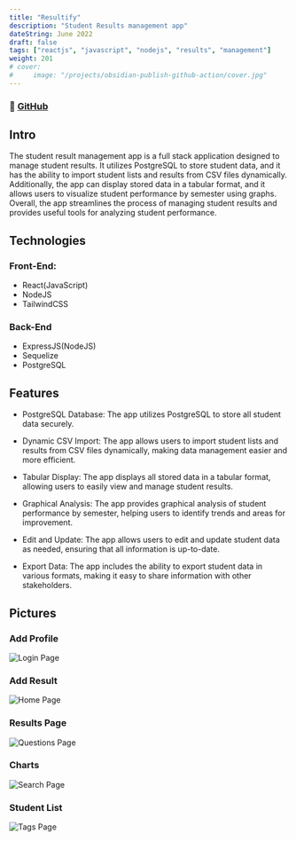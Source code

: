 ```yaml
---
title: "Resultify"
description: "Student Results management app"
dateString: June 2022
draft: false
tags: ["reactjs", "javascript", "nodejs", "results", "management"]
weight: 201
# cover:
#     image: "/projects/obsidian-publish-github-action/cover.jpg"
---
```


### 🔗 [GitHub](https://github.com/mak2002/resultify)

## Intro
The student result management app is a full stack application designed to manage student results. It utilizes PostgreSQL to store student data, and it has the ability to import student lists and results from CSV files dynamically. Additionally, the app can display stored data in a tabular format, and it allows users to visualize student performance by semester using graphs. Overall, the app streamlines the process of managing student results and provides useful tools for analyzing student performance.


## Technologies

### Front-End:
- React(JavaScript)
- NodeJS
- TailwindCSS

### Back-End
- ExpressJS(NodeJS)
- Sequelize
- PostgreSQL

## Features

- PostgreSQL Database: The app utilizes PostgreSQL to store all student data securely.

- Dynamic CSV Import: The app allows users to import student lists and results from CSV files dynamically, making data management easier and more efficient.

- Tabular Display: The app displays all stored data in a tabular format, allowing users to easily view and manage student results.

- Graphical Analysis: The app provides graphical analysis of student performance by semester, helping users to identify trends and areas for improvement.

- Edit and Update: The app allows users to edit and update student data as needed, ensuring that all information is up-to-date.

- Export Data: The app includes the ability to export student data in various formats, making it easy to share information with other stakeholders.

## Pictures

### Add Profile
![Login Page](/projects/Resultify/s1.png)

### Add Result
![Home Page](/projects/Resultify/s2.png)


### Results Page
![Questions Page](/projects/Resultify/s3.png)

### Charts
![Search Page](/projects/Resultify/s4.png)

### Student List
![Tags Page](/projects/Resultify/s5.png)